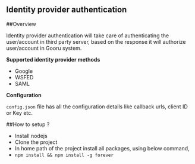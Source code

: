 Identity provider authentication
--------------------------------

##Overview

   Identity provider authentication will take care of authenticating the user/account in  third party server, based on the response it will authorize user/account in Gooru system.

**Supported identity provider methods**
   
   - Google
   - WSFED
   - SAML

**Configuration**
   
   ```config.json``` file has  all the configuration details like callback urls, client ID or Key etc.

##How to setup ?
   
   - Install  nodejs
   - Clone the project
   - In home path of the project install all packages, using below command,
   - ```npm install && npm install -g forever```






